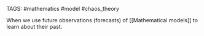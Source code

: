 TAGS: #mathematics #model #chaos_theory 

When we use future observations (forecasts) of [[Mathematical models]] to learn about their past. 